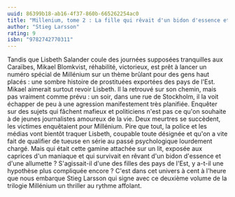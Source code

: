 ```yaml
---
uuid: 86399b18-ab16-4f37-860b-665262254ac0
title: "Millenium, tome 2 : La fille qui rêvait d'un bidon d'essence et d'une allumette"
author: "Stieg Larsson"
rating: 9
isbn: "9782742770311"
---
```


Tandis que Lisbeth Salander coule des journées supposées tranquilles aux Caraïbes, Mikael Blomkvist, réhabilité, victorieux, est prêt à lancer un numéro spécial de Millénium sur un thème brûlant pour des gens haut placés : une sombre histoire de prostituées exportées des pays de l'Est. Mikael aimerait surtout revoir Lisbeth. Il la retrouvé sur son chemin, mais pas vraiment comme prévu : un soir, dans une rue de Stockholm, il la voit échapper de peu à une agression manifestement très planifiée.
Enquêter sur des sujets qui fâchent mafieux et politiciens n'est pas ce qu'on souhaite à de jeunes journalistes amoureux de la vie. Deux meurtres se succèdent, les victimes enquêtaient pour Millénium. Pire que tout, la police et les médias vont bientôt traquer Lisbeth, coupable toute désignée et qu'on a vite fait de qualifier de tueuse en série au passé psychologique lourdement chargé.
Mais qui était cette gamine attachée sur un lit, exposée aux caprices d'un maniaque et qui survivait en rêvant d'un bidon d'essence et d'une allumette ?
S'agissait-il d'une des filles des pays de l'Est, y a-t-il une hypothèse plus compliquée encore ? C'est dans cet univers à cent à l'heure que nous embarque Stieg Larsson qui signe avec ce deuxième volume de la trilogie Millénium un thriller au rythme affolant.